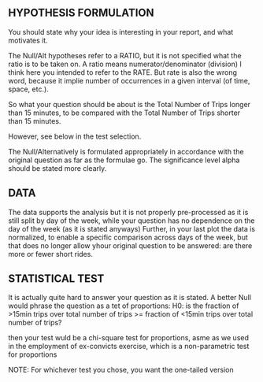  ## HYPOTHESIS FORMULATION

You should state why your idea is interesting in your report, and what motivates it. 

The Null/Alt hypotheses refer to a RATIO, but it is not specified what the ratio is to be taken on. A ratio means numerator/denominator (division) 
I think here you intended to refer to the RATE. But rate is also the wrong word, 
because it implie number of occurrences in a given interval (of time, space, etc.). 

So what your question should be about is the Total Number of Trips longer than 15 minutes, to be compared with the  Total Number of Trips shorter than 15 minutes.


However, see below in the test selection.

The Null/Alternatively is formulated appropriately in accordance with the original question as far as the formulae go. 
The significance level alpha should be stated more clearly.


## DATA

The data supports the analysis but it is not properly pre-processed as it is still split by day of the week, while your question has no dependence on the day of the week (as it is stated anyways)
Further, in your last plot the data is normalized, to enable a specific comparison across days of the week, but that does no longer allow yhour original question to be answered: are there more or fewer short rides.

## STATISTICAL TEST

It is actually quite hard to answer your question as it is stated. A better Null would phrase the question as a tet of proportions:
H0: is the fraction of >15min trips over total number of trips >= fraction of <15min trips over total number of trips?

then your test wuld be a chi-square test for proportions, asme as we used in the employment of ex-convicts exercise, 
which is a non-parametric test for proportions




NOTE: For whichever test you chose, you want the one-tailed version

